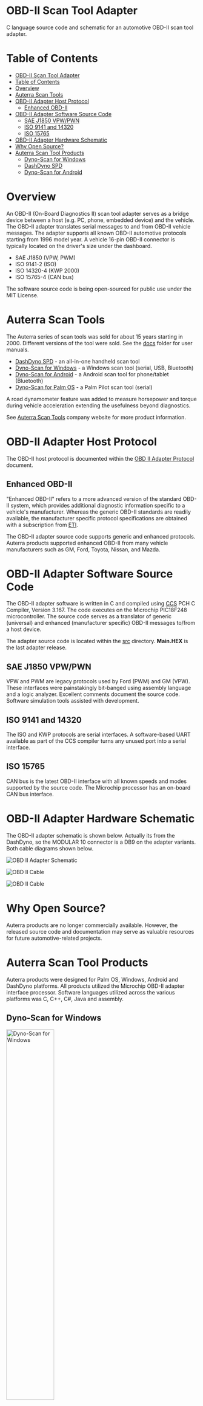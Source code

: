 # OBD-II Scan Tool Adapter 

C language source code and schematic for an automotive OBD-II scan tool adapter. 

# Table of Contents

- [OBD-II Scan Tool Adapter](#obd-ii-scan-tool-adapter)
- [Table of Contents](#table-of-contents)
- [Overview](#overview)
- [Auterra Scan Tools](#auterra-scan-tools)
- [OBD-II Adapter Host Protocol](#obd-ii-adapter-host-protocol)
  - [Enhanced OBD-II](#enhanced-obd-ii)
- [OBD-II Adapter Software Source Code](#obd-ii-adapter-software-source-code)
  - [SAE J1850 VPW/PWN](#sae-j1850-vpwpwn)
  - [ISO 9141 and 14320](#iso-9141-and-14320)
  - [ISO 15765](#iso-15765)
- [OBD-II Adapter Hardware Schematic](#obd-ii-adapter-hardware-schematic)
- [Why Open Source?](#why-open-source)
- [Auterra Scan Tool Products](#auterra-scan-tool-products)
  - [Dyno-Scan for Windows](#dyno-scan-for-windows)
  - [DashDyno SPD](#dashdyno-spd)
  - [Dyno-Scan for Android](#dyno-scan-for-android)

# Overview

An OBD-II (On-Board Diagnostics II) scan tool adapter serves as a bridge device between a host (e.g. PC, phone, embedded device) and the vehicle. The OBD-II adapter translates serial messages to and from OBD-II vehicle messages. The adapter supports all known OBD-II automotive protocols starting from 1996 model year. A vehicle 16-pin OBD-II connector is typically located on the driver's size under the dashboard.

* SAE J1850 (VPW, PWM)
* ISO 9141-2 (ISO)
* ISO 14320-4 (KWP 2000)
* ISO 15765-4 (CAN bus)

The software source code is being open-sourced for public use under the MIT License.

# Auterra Scan Tools

The Auterra series of scan tools was sold for about 15 years starting in 2000. Different versions of the tool were sold. See the [docs](docs/) folder for user manuals.

* [DashDyno SPD](/docs/DashDynoManual.pdf) - an all-in-one handheld scan tool
* [Dyno-Scan for Windows](/docs/Dyno-ScanWindowsManual.pdf) - a Windows scan tool (serial, USB, Bluetooth)
* [Dyno-Scan for Android](/docs/Dyno-ScanAndroidManual.pdf) - a Android scan tool for phone/tablet (Bluetooth)
* [Dyno-Scan for Palm OS](/docs/Dyno-ScanPalmManual.pdf) - a Palm Pilot scan tool (serial)

A road dynamometer feature was added to measure horsepower and torque during vehicle acceleration extending the usefulness beyond diagnostics.

See [Auterra Scan Tools](http://auterraweb.com/index.html) company website for more product information. 

# OBD-II Adapter Host Protocol

The OBD-II host protocol is documented within the [OBD II Adapter Protocol](/docs/OBD%20II%20Adapter%20Protocol.pdf) document.

## Enhanced OBD-II

"Enhanced OBD-II" refers to a more advanced version of the standard OBD-II system, which provides additional diagnostic information specific to a vehicle's manufacturer. Whereas the generic OBD-II standards are readily available, the manufacturer specific protocol specifications are obtained with a subscription from [ETI](https://etools.org/). 

The OBD-II adapter source code supports generic and enhanced protocols. Auterra products supported enhanced OBD-II from many vehicle manufacturers such as GM, Ford, Toyota, Nissan, and Mazda. 

# OBD-II Adapter Software Source Code

The OBD-II adapter software is written in C and compiled using [CCS](https://www.ccsinfo.com/compilers.php) PCH C Compiler, Version 3.167. The code executes on the Microchip PIC18F248 microcontroller. The source code serves as a translator of generic (universal) and enhanced (manufacturer specific) OBD-II messages to/from a host device.

The adapter source code is located within the [src](/src/) directory. **Main.HEX** is the last adapter release. 

## SAE J1850 VPW/PWN

VPW and PWM are legacy protocols used by Ford (PWM) and GM (VPW). These interfaces were painstakingly bit-banged using assembly language and a logic analyzer. Excellent comments document the source code. Software simulation tools assisted with development.

## ISO 9141 and 14320

The ISO and KWP protocols are serial interfaces. A software-based UART available as part of the CCS compiler turns any unused port into a serial interface.

## ISO 15765

CAN bus is the latest OBD-II interface with all known speeds and modes supported by the source code. The Microchip processor has an on-board CAN bus interface.  

# OBD-II Adapter Hardware Schematic

The OBD-II adapter schematic is shown below. Actually its from the DashDyno, so the MODULAR 10 connector is a DB9 on the adapter variants. Both cable diagrams shown below. 

![OBD II Adapter Schematic](images/OBD%20II%20Adapter%20Schematic.jpg)

![OBD II Cable](images/OBDII%20Cable%20Modular.jpg)

![OBD II Cable](images/OBDII%20Cable%20DB9.jpg)

# Why Open Source? 

Auterra products are no longer commercially available. However, the released source code and documentation may serve as valuable resources for future automotive-related projects.

# Auterra Scan Tool Products

Auterra products were designed for Palm OS, Windows, Android and DashDyno platforms. All products utilized the Microchip OBD-II adapter interface processor. Software languages utilized across the various platforms was C, C++, C#, Java and assembly. 

## Dyno-Scan for Windows

<img src="images/DynoScan.jpg" alt="Dyno-Scan for Windows" width="50%" />
<img src="images/DynoWindows.jpg" alt="Dyno-Scan Dyno Screen" width="50%" />
<img src="images/ScanToolWindows.jpg" alt="Dyno-Scan Scan Tool Screen" width="50%" />

## DashDyno SPD

<img src="images/DashDyno.jpg" alt="DashDyno SPD" width="50%" />
<img src="images/DashDyno2.jpg" alt="DashDyno SPD" width="50%" />
<img src="images/DashDyno3.jpg" alt="DashDyno SPD" width="50%" />
<img src="images/DashDynoScreens.jpg" alt="DashDynoScreens" width="50%" />

## Dyno-Scan for Android

<img src="images/DynoScanAndroid.jpg" alt="DashDyno SPD" width="50%" />
<img src="images/DynoScanAndroid2.jpg" alt="DashDynoScreens" width="50%" />







